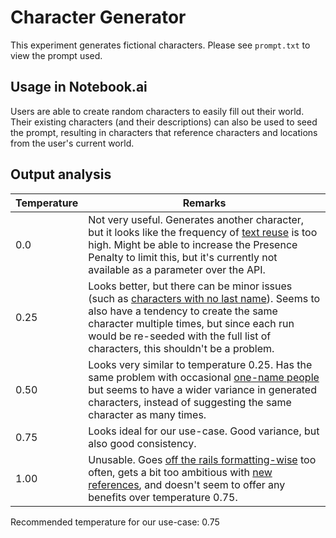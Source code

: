 # Character Generator

This experiment generates fictional characters. Please see `prompt.txt` to view the prompt used.

## Usage in Notebook.ai

Users are able to create random characters to easily fill out their world. Their existing
characters (and their descriptions) can also be used to seed the prompt, resulting in characters
that reference characters and locations from the user's current world.

## Output analysis

| Temperature | Remarks |
|-------------|---------|
| 0.0         | Not very useful. Generates another character, but it looks like the frequency of [text reuse](https://github.com/indentlabs/gpt-3-experiments/blob/master/experiments/character-generator/output-0_0.txt#L4) is too high. Might be able to increase the Presence Penalty to limit this, but it's currently not available as a parameter over the API. |
| 0.25        | Looks better, but there can be minor issues (such as [characters with no last name](https://github.com/indentlabs/gpt-3-experiments/blob/master/experiments/character-generator/output-0_25.txt#L38)). Seems to also have a tendency to create the same character multiple times, but since each run would be re-seeded with the full list of characters, this shouldn't be a problem. |
| 0.50        | Looks very similar to temperature 0.25. Has the same problem with occasional [one-name people](https://github.com/indentlabs/gpt-3-experiments/blob/master/experiments/character-generator/output-0_5.txt#L18) but seems to have a wider variance in generated characters, instead of suggesting the same character as many times. |
| 0.75        | Looks ideal for our use-case. Good variance, but also good consistency. |
| 1.00        | Unusable. Goes [off the rails formatting-wise](https://github.com/indentlabs/gpt-3-experiments/blob/master/experiments/character-generator/output-1_0.txt#L5) too often, gets a bit too ambitious with [new references](https://github.com/indentlabs/gpt-3-experiments/blob/master/experiments/character-generator/output-1_0.txt#L38), and doesn't seem to offer any benefits over temperature 0.75. |

Recommended temperature for our use-case: 0.75